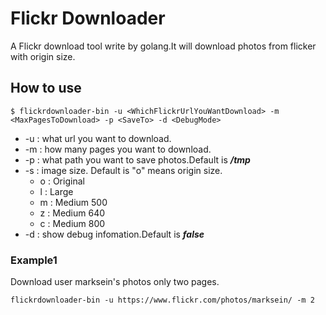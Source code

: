 # Flickr Downloader

A Flickr download tool write by golang.It will download photos from flicker with origin size.

## How to use

```
$ flickrdownloader-bin -u <WhichFlickrUrlYouWantDownload> -m <MaxPagesToDownload> -p <SaveTo> -d <DebugMode>
```
* -u : what url you want to download.
* -m : how many pages you want to download.
* -p : what path you want to save photos.Default is ***/tmp***
* -s : image size. Default is "o" means origin size.
	* o : Original
	* l : Large
	* m : Medium 500
	* z : Medium 640
	* c : Medium 800
* -d : show debug infomation.Default is ***false***

### Example1

Download user marksein's photos only two pages.

```
flickrdownloader-bin -u https://www.flickr.com/photos/marksein/ -m 2
```

